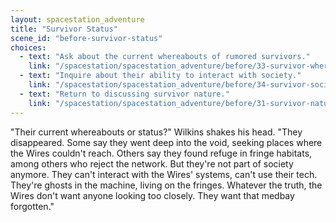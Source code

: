 ```yaml
---
layout: spacestation_adventure
title: "Survivor Status"
scene_id: "before-survivor-status"
choices:
  - text: "Ask about the current whereabouts of rumored survivors."
    link: "/spacestation/spacestation_adventure/before/33-survivor-whereabouts"
  - text: "Inquire about their ability to interact with society."
    link: "/spacestation/spacestation_adventure/before/34-survivor-social-interaction"
  - text: "Return to discussing survivor nature."
    link: "/spacestation/spacestation_adventure/before/31-survivor-nature"
---
```


"Their current whereabouts or status?" Wilkins shakes his head. "They disappeared. Some say they went deep into the void, seeking places where the Wires couldn't reach. Others say they found refuge in fringe habitats, among others who reject the network. But they're not part of society anymore. They can't interact with the Wires' systems, can't use their tech. They're ghosts in the machine, living on the fringes. Whatever the truth, the Wires don't want anyone looking too closely. They want that medbay forgotten."
